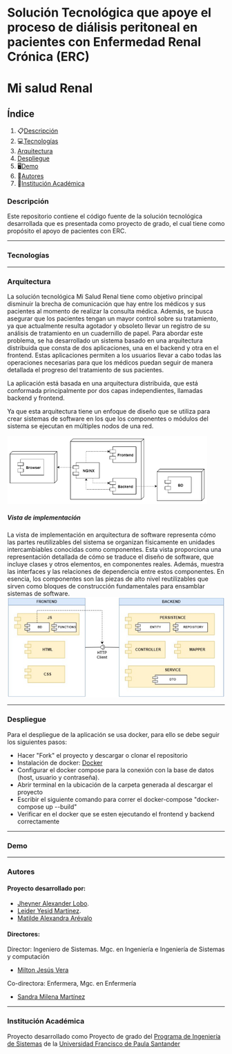 <p align="center">
  <h1>Solución Tecnológica que apoye el proceso de diálisis peritoneal en pacientes con Enfermedad Renal Crónica (ERC)</h1>
</p>
<p align="center">
  <h1>Mi salud Renal</h1>
</p>

## Índice
1. 📋[Descripción](#descripcion)
2. 💻[Tecnologías](#tecnologías)
3. [Arquitectura](#arquitectura)
4. [Despliegue](#despliegue)
5. 🖥[Demo](#demo)
6. 👫[Autores](#autores)
7. 🏫[Institución Académica](#institución-académica)

### Descripción
Este repositorio contiene el código fuente de la solución tecnológica desarrollada que es presentada como proyecto de grado, el cual tiene como propósito el apoyo de pacientes con ERC.
___
### Tecnologías

___

### Arquitectura

La solución tecnológica Mi Salud Renal tiene como objetivo principal disminuir la brecha de comunicación que hay entre los médicos y sus pacientes al momento de realizar la consulta médica. Además, se busca asegurar que los pacientes tengan un mayor control sobre su tratamiento, ya que actualmente resulta agotador y obsoleto llevar un registro de su análisis de tratamiento en un cuadernillo de papel. Para abordar este problema, se ha desarrollado un sistema basado en una arquitectura distribuida que consta de dos aplicaciones, una en el backend y otra en el frontend. Estas aplicaciones permiten a los usuarios llevar a cabo todas las operaciones necesarias para que los médicos puedan seguir de manera detallada el progreso del tratamiento de sus pacientes.

La aplicación está basada en una arquitectura distribuida, que está conformada principalmente por dos capas independientes, llamadas backend y frontend.

Ya que esta arquitectura tiene un enfoque de diseño que se utiliza para crear sistemas de software en los que los componentes o módulos del sistema se ejecutan en múltiples nodos de una red.

![Arquitectura a alto nivel](imagenesReadme/arquitectura_alto_nivel.png)

##### Vista de implementación
La vista de implementación en arquitectura de software representa cómo las partes reutilizables del sistema se organizan físicamente en unidades intercambiables conocidas como componentes. Esta vista proporciona una representación detallada de cómo se traduce el diseño de software, que incluye clases y otros elementos, en componentes reales. Además, muestra las interfaces y las relaciones de dependencia entre estos componentes. En esencia, los componentes son las piezas de alto nivel reutilizables que sirven como bloques de construcción fundamentales para ensamblar sistemas de software.
![Vista de aplicación](imagenesReadme/vista_aplicacion.png)
___


### Despliegue
Para el despliegue de la aplicación se usa docker, para ello se debe seguir los siguientes pasos:

- Hacer "Fork" el proyecto y descargar o clonar el repositorio
- Instalación de docker: [Docker](https://www.docker.com/)
- Configurar el docker compose para la conexión con la base de datos (host, usuario y contraseña).
- Abrir terminal en la ubicación de la carpeta generada al descargar el proyecto
- Escribir el siguiente comando para correr el docker-compose "docker-compose up --build"
- Verificar en el docker que se esten ejecutando el frontend y backend correctamente 
___

### Demo
___

### Autores
#### Proyecto desarrollado por:

- [Jheyner Alexander Lobo](<jheyneralexanderld@ufps.edu.co>).
- [Leider Yesid Martinez](<leideryesidmm@ufps.edu.co>).
- [Matilde Alexandra Arévalo](<matildealexandraal@ufps.edu.co>)

#### Directores:
Director: Ingeniero de Sistemas. Mgc. en Ingeniería e Ingeniería de Sistemas y computación
- [Milton Jesús Vera ](<miltonjesusvc@ufps.edu.co>)
  
Co-directora: Enfermera, Mgc. en Enfermería
- [Sandra Milena Martínez](<sandramilenamr@ufps.edu.co>)
___

### Institución Académica
Proyecto desarrollado como Proyecto de grado del  [Programa de Ingeniería de Sistemas] de la [Universidad Francisco de Paula Santander]

   [Programa de Ingeniería de Sistemas]:<https://ingsistemas.cloud.ufps.edu.co/>
   [Universidad Francisco de Paula Santander]:<https://ww2.ufps.edu.co/>
